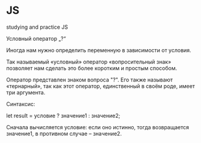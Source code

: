 # JS
studying and practice JS

Условный оператор „?“

Иногда нам нужно определить переменную в зависимости от условия.

Так называемый «условный» оператор «вопросительный знак» позволяет нам сделать это более коротким и простым способом.

Оператор представлен знаком вопроса "?". Его также называют «тернарный», так как этот оператор, единственный в своём роде, имеет три аргумента.

Синтаксис:

let result = условие ? значение1 : значение2;

Сначала вычисляется условие: если оно истинно, тогда возвращается значение1, в противном случае – значение2.
